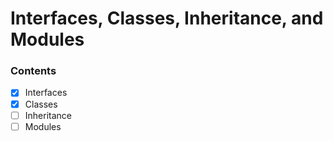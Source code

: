# Interfaces, Classes, Inheritance, and Modules

### Contents
- [X] Interfaces
- [X] Classes
- [ ] Inheritance
- [ ] Modules
